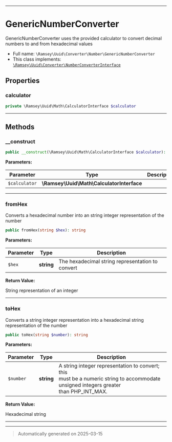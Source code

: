 ***

# GenericNumberConverter

GenericNumberConverter uses the provided calculator to convert decimal
numbers to and from hexadecimal values



* Full name: `\Ramsey\Uuid\Converter\Number\GenericNumberConverter`
* This class implements:
[`\Ramsey\Uuid\Converter\NumberConverterInterface`](../NumberConverterInterface.md)



## Properties


### calculator



```php
private \Ramsey\Uuid\Math\CalculatorInterface $calculator
```






***

## Methods


### __construct



```php
public __construct(\Ramsey\Uuid\Math\CalculatorInterface $calculator): mixed
```








**Parameters:**

| Parameter | Type | Description |
|-----------|------|-------------|
| `$calculator` | **\Ramsey\Uuid\Math\CalculatorInterface** |  |





***

### fromHex

Converts a hexadecimal number into an string integer representation of
the number

```php
public fromHex(string $hex): string
```








**Parameters:**

| Parameter | Type | Description |
|-----------|------|-------------|
| `$hex` | **string** | The hexadecimal string representation to convert |


**Return Value:**

String representation of an integer




***

### toHex

Converts a string integer representation into a hexadecimal string
representation of the number

```php
public toHex(string $number): string
```








**Parameters:**

| Parameter | Type | Description |
|-----------|------|-------------|
| `$number` | **string** | A string integer representation to convert; this<br />must be a numeric string to accommodate unsigned integers greater<br />than PHP_INT_MAX. |


**Return Value:**

Hexadecimal string




***


***
> Automatically generated on 2025-03-15
